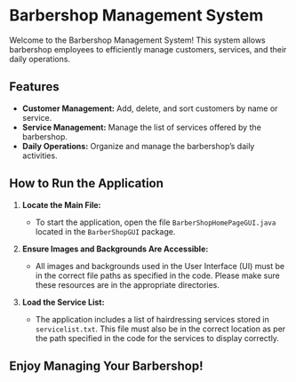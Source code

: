 # Barbershop Management System

Welcome to the Barbershop Management System! This system allows barbershop employees to efficiently manage customers, services, and their daily operations.

## Features

- **Customer Management:** Add, delete, and sort customers by name or service.
- **Service Management:** Manage the list of services offered by the barbershop.
- **Daily Operations:** Organize and manage the barbershop’s daily activities.

## How to Run the Application

1. **Locate the Main File:**
   - To start the application, open the file `BarberShopHomePageGUI.java` located in the `BarberShopGUI` package.

2. **Ensure Images and Backgrounds Are Accessible:**
   - All images and backgrounds used in the User Interface (UI) must be in the correct file paths as specified in the code. Please make sure these resources are in the appropriate directories.

3. **Load the Service List:**
   - The application includes a list of hairdressing services stored in `servicelist.txt`. This file must also be in the correct location as per the path specified in the code for the services to display correctly.

## Enjoy Managing Your Barbershop!
